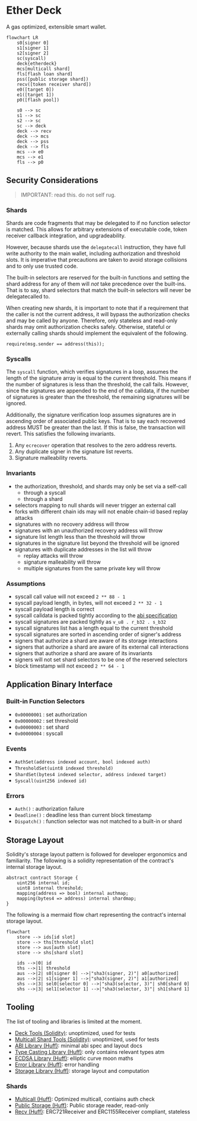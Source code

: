 # Ether Deck

A gas optimized, extensible smart wallet.

```mermaid
flowchart LR
    s0[signer 0]
    s1[signer 1]
    s2[signer 2]
    sc(syscall)
    deck{etherdeck}
    mcs[multicall shard]
    fls[flash loan shard]
    pss([public storage shard])
    recv([token receiver shard])
    e0([target 0])
    e1([target 1])
    p0([flash pool])

    s0 --> sc
    s1 --> sc
    s2 --> sc
    sc --> deck
    deck --> recv
    deck --> mcs
    deck --> pss
    deck --> fls
    mcs --> e0
    mcs --> e1
    fls --> p0
```

## Security Considerations

> IMPORTANT: read this. do not self rug.

### Shards

Shards are code fragments that may be delegated to if no function selector is matched. This allows
for arbitrary extensions of executable code, token receiver callback integration, and
upgradeability.

However, because shards use the `delegatecall` instruction, they have full write authority to the
main wallet, including authorization and threshold slots. It is imperative that precautions are
taken to avoid storage collisions and to only use trusted code.

The built-in selectors are reserved for the built-in functions and setting the shard address for
any of them will *not* take precedence over the built-ins. That is to say, shard selectors that
match the built-in selectors will never be delegatecalled to.

When creating new shards, it is important to note that if a requirement that the caller is not the
current address, it will bypass the authorization checks and may be called by anyone. Therefore,
only stateless and read-only shards may omit authorization checks safely. Otherwise, stateful or
externally calling shards should implement the equivalent of the following.

```solidity
require(msg.sender == address(this));
```

### Syscalls

The `syscall` function, which verifies signatures in a loop, assumes the length of the signature
array is equal to the current threshold. This means if the number of signatures is less than the
threshold, the call fails. However, since the signatures are appended to the end of the calldata, if
the number of signatures is greater than the threshold, the remaining signatures will be ignored.

Additionally, the signature verification loop assumes signatures are in ascending order of
associated public keys. That is to say each recovered address MUST be greater than the last. If this
is false, the transaction will revert. This satisfies the following invariants.

1. Any `ecrecover` operation that resolves to the zero address reverts.
2. Any duplicate signer in the signature list reverts.
3. Signature malleability reverts.

### Invariants

- the authorization, threshold, and shards may only be set via a self-call
  - through a syscall
  - through a shard
- selectors mapping to null shards will never trigger an external call
- forks with different chain ids may will not enable chain-id based replay attacks
- signatures with no recovery address will throw
- signatures with an unauthorized recovery address will throw
- signature list length less than the threshold will throw
- signatures in the signature list beyond the threshold will be ignored
- signatures with duplicate addresses in the list will throw
  - replay attacks will throw
  - signature malleability will throw
  - multiple signatures from the same private key will throw

### Assumptions

- syscall call value will not exceed `2 ** 88 - 1`
- syscall payload length, in bytes, will not exceed `2 ** 32 - 1`
- syscall payload length is correct
- syscall calldata is packed tightly according to the [abi specification](src/lib/libabi.huff)
- syscall signatures are packed tightly as `v_u8 . r_b32 . s_b32`
- syscall signatures list has a length equal to the current threshold
- syscall signatures are sorted in ascending order of signer's address
- signers that authorize a shard are aware of its storage interactions
- signers that authorize a shard are aware of its external call interactions
- signers that authorize a shard are aware of its invariants
- signers will not set shard selectors to be one of the reserved selectors
- block timestamp will not exceed `2 ** 64 - 1`

## Application Binary Interface

### Built-in Function Selectors

- `0x00000001` : set authorization
- `0x00000002` : set threshold
- `0x00000003` : set shard
- `0x00000004` : syscall

### Events

- `AuthSet(address indexed account, bool indexed auth)`
- `ThresholdSet(uint8 indexed threshold)`
- `ShardSet(bytes4 indexed selector, address indexed target)`
- `Syscall(uint256 indexed id)`

### Errors

- `Auth()` : authorization failure
- `Deadline()` : deadline less than current block timestamp
- `Dispatch()` : function selector was not matched to a built-in or shard

## Storage Layout

Solidity's storage layout pattern is followed for developer ergonomics and familiarity. The
following is a solidity representation of the contract's internal storage layout.

```solidity
abstract contract Storage {
    uint256 internal id;
    uint8 internal threshold;
    mapping(address => bool) internal authmap;
    mapping(bytes4 => address) internal shardmap;
}
```

The following is a mermaid flow chart representing the contract's internal storage layout.

```mermaid
flowchart
    store --> ids[id slot]
    store --> ths[threshold slot]
    store --> aus[auth slot]
    store --> shs[shard slot]

    ids -->|0| id
    ths -->|1| threshold
    aus -->|2| s0[signer 0] -->|"sha3(signer, 2)"| a0[authorized]
    aus -->|2| s1[signer 1] -->|"sha3(signer, 2)"| a1[authorized]
    shs -->|3| sel0[selector 0] -->|"sha3(selector, 3)"| sh0[shard 0]
    shs -->|3| sel1[selector 1] -->|"sha3(selector, 3)"| sh1[shard 1]
```

## Tooling

The list of tooling and libraries is limited at the moment.

- [Deck Tools (Solidity)](src/util/DeckTools.sol): unoptimized, used for tests
- [Multicall Shard Tools (Solidity)](src/util/MulticallShardTools.sol): unoptimized, used for tests
- [ABI Library (Huff)](src/lib/libabi.huff): minimal abi spec and layout docs
- [Type Casting Library (Huff)](src/lib/libcast.huff): only contains relevant types atm
- [ECDSA Library (Huff)](src/lib/libecdsa.huff): elliptic curve moon maths
- [Error Library (Huff)](src/lib/liberr.huff): error handling
- [Storage Library (Huff)](src/lib/libstore.huff): storage layout and computation

### Shards

- [Multicall (Huff)](src/shards/multicall.huff): Optimized multicall, contiains auth check
- [Public Storage (Huff)](src/shards/pubstore.huff): Public storage reader, read-only
- [Recv (Huff)](src/shards/recv.huff): ERC721Receiver and ERC1155Receiver compliant, stateless
